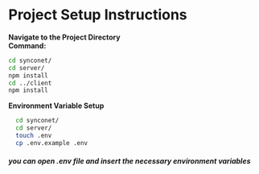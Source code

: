 # Project Setup Instructions

**Navigate to the Project Directory**    
   **Command:**  
   ```bash
   cd synconet/
   cd server/
   npm install
   cd ../client
   npm install
```
**Environment Variable Setup** 
```bash
  cd synconet/
  cd server/
  touch .env
  cp .env.example .env
  ```
##### you can open .env file and insert the necessary environment variables

